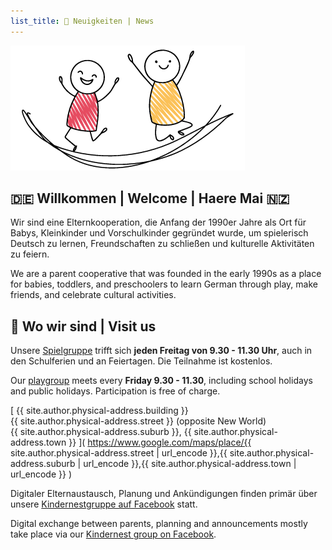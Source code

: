 ```yaml
---
list_title: 📢 Neuigkeiten | News
---
```

![Kindernest logo: Two children laughing and jumping playfully](/assets/kindernest-logo.png)

## 🇩🇪 Willkommen | Welcome | Haere Mai 🇳🇿

​Wir sind eine Elternkooperation, die Anfang der 1990er Jahre als Ort für Babys, Kleinkinder und Vorschulkinder gegründet wurde, um spielerisch Deutsch zu lernen, Freundschaften zu schließen und kulturelle Aktivitäten zu feiern.

We are a parent cooperative that was founded in the early 1990s as a place for babies, toddlers, and preschoolers to learn German through play, make friends, and celebrate cultural activities.

## 📍 Wo wir sind | Visit us

Unsere [Spielgruppe](/playgroup) trifft sich **jeden Freitag von 9.30 - 11.30 Uhr**, auch in den Schulferien und an Feiertagen.
Die Teilnahme ist kostenlos.

Our [playgroup](/playgroup) meets every **Friday 9.30 - 11.30**, including school holidays and public holidays.
Participation is free of charge.

[
    {{ site.author.physical-address.building }}  
    {{ site.author.physical-address.street }} (opposite New World)  
    {{ site.author.physical-address.suburb }}, {{ site.author.physical-address.town }}
](
    https://www.google.com/maps/place/{{ site.author.physical-address.street | url_encode }},{{ site.author.physical-address.suburb | url_encode }},{{ site.author.physical-address.town | url_encode }}
)

Digitaler Elternaustausch, Planung und Ankündigungen finden primär über unsere [Kindernestgruppe auf Facebook](https://www.facebook.com/kindernestnz) statt.

Digital exchange between parents, planning and announcements mostly take place via our [Kindernest group on Facebook](https://www.facebook.com/kindernestnz).